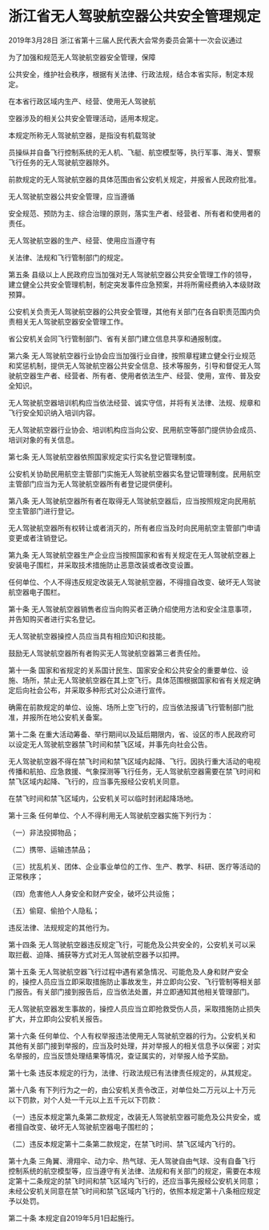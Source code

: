 # 浙江省无人驾驶航空器公共安全管理规定

2019年3月28日 浙江省第十三届人民代表大会常务委员会第十一次会议通过

<!-- INFO END -->

为了加强和规范无人驾驶航空器安全管理，保障

公共安全，维护社会秩序，根据有关法律、行政法规，结合本省实际，制定本规定。

在本省行政区域内生产、经营、使用无人驾驶航

空器涉及的相关公共安全管理活动，适用本规定。

本规定所称无人驾驶航空器，是指没有机载驾驶

员操纵并自备飞行控制系统的无人机、飞艇、航空模型等，执行军事、海关、警察飞行任务的无人驾驶航空器除外。

前款规定的无人驾驶航空器的具体范围由省公安机关规定，并报省人民政府批准。

无人驾驶航空器公共安全管理，应当遵循

安全规范、预防为主、综合治理的原则，落实生产者、经营者、所有者和使用者的责任。

无人驾驶航空器的生产、经营、使用应当遵守有

关法律、法规和飞行管制部门的规定。

第五条 县级以上人民政府应当加强对无人驾驶航空器公共安全管理工作的领导，建立健全公共安全管理机制，制定突发事件应急预案，并将所需经费纳入本级财政预算。

公安机关负责无人驾驶航空器的公共安全管理，其他有关部门在各自职责范围内负责相关无人驾驶航空器安全管理工作。

省公安机关会同飞行管制部门、省有关部门建立信息共享和通报制度。

第六条 无人驾驶航空器行业协会应当加强行业自律，按照章程建立健全行业规范和奖惩机制，提供无人驾驶航空器公共安全信息、技术等服务，引导和督促无人驾驶航空器生产者、经营者、所有者、使用者依法生产、经营、使用，宣传、普及安全知识。

无人驾驶航空器培训机构应当依法经营、诚实守信，并将有关法律、法规、规章和飞行安全知识纳入培训内容。

无人驾驶航空器行业协会、培训机构应当向公安、民用航空等部门提供协会成员、培训对象的有关信息。

第七条 无人驾驶航空器依照国家规定实行实名登记管理制度。

公安机关协助民用航空主管部门实施无人驾驶航空器实名登记管理制度。民用航空主管部门应当为无人驾驶航空器所有者登记提供便利。

第八条 无人驾驶航空器所有者在取得无人驾驶航空器后，应当按照规定向民用航空主管部门进行登记。

无人驾驶航空器所有权转让或者消灭的，所有者应当及时向民用航空主管部门申请变更或者注销登记。

第九条 无人驾驶航空器生产企业应当按照国家和省有关规定在无人驾驶航空器上安装电子围栏，并采取技术措施防止恶意改装或者改变设置。

任何单位、个人不得违反规定改装无人驾驶航空器，不得擅自改变、破坏无人驾驶航空器电子围栏。

第十条 无人驾驶航空器销售者应当向购买者正确介绍使用方法和安全注意事项，并告知购买者进行实名登记。

无人驾驶航空器操控人员应当具有相应知识和技能。

鼓励无人驾驶航空器所有者购买无人驾驶航空器第三者责任险。

第十一条 国家和省规定的关系国计民生、国家安全和公共安全的重要单位、设施、场所，禁止无人驾驶航空器在其上空飞行。具体范围根据国家和省有关规定确定后向社会公布，并采取多种形式对公众进行宣传。

确需在前款规定的单位、设施、场所上空飞行的，应当依法报请飞行管制部门批准，并报所在地公安机关备案。

第十二条 在重大活动筹备、举行期间以及延后期限内，省、设区的市人民政府可以设定无人驾驶航空器禁飞时间和禁飞区域，并事先向社会公告。

无人驾驶航空器不得在禁飞时间和禁飞区域内起降、飞行。因执行重大活动的电视传播和航拍、应急救援、气象探测等飞行任务，无人驾驶航空器需要在禁飞时间和禁飞区域内起降、飞行的，应当事先报经公安机关同意。

在禁飞时间和禁飞区域内，公安机关可以临时封闭起降场地。

第十三条 任何单位、个人不得利用无人驾驶航空器实施下列行为：

（一）非法投掷物品；

（二）携带、运输违禁品；

（三）扰乱机关、团体、企业事业单位的工作、生产、教学、科研、医疗等活动的正常秩序；

（四）危害他人人身安全和财产安全，破坏公共设施；

（五）偷窥、偷拍个人隐私；

违反法律、法规规定的其他行为。

第十四条 无人驾驶航空器违反规定飞行，可能危及公共安全的，公安机关可以采取拦截、迫降、捕获等方式对无人驾驶航空器予以扣押。

第十五条 无人驾驶航空器飞行过程中遇有紧急情况、可能危及人身和财产安全的，操控人员应当立即采取措施防止事故发生，并立即向公安、飞行管制等相关部门报告。有关部门接到报告后，应当依法处置，并立即通知其他相关管理部门。

无人驾驶航空器发生事故的，操控人员应当立即抢救受伤人员，采取措施防止损失扩大，并立即向公安机关报告。

第十六条 任何单位、个人有权举报违法使用无人驾驶航空器的行为。公安机关和其他有关部门接到举报的，应当及时处理，并对举报人的相关信息予以保密；对实名举报的，应当反馈处理结果等情况，查证属实的，对举报人给予奖励。

第十七条 违反本规定的行为，法律、行政法规已有法律责任规定的，从其规定。

第十八条 有下列行为之一的，由公安机关责令改正，对单位处二万元以上十万元以下罚款，对个人处一千元以上五千元以下罚款：

（一）违反本规定第九条第二款规定，改装无人驾驶航空器可能危及公共安全，或者擅自改变、破坏无人驾驶航空器电子围栏的；

（二）违反本规定第十二条第二款规定，在禁飞时间、禁飞区域内飞行的。

第十九条 三角翼、滑翔伞、动力伞、热气球、无人驾驶自由气球、没有自备飞行控制系统的航空模型等，应当遵守有关法律、法规和有关部门的规定，需要在本规定第十二条规定的禁飞时间和禁飞区域内飞行的，还应当事先报经公安机关同意；未经公安机关同意在禁飞时间和禁飞区域内飞行的，依照本规定第十八条相应规定予以处罚。

第二十条 本规定自2019年5月1日起施行。

